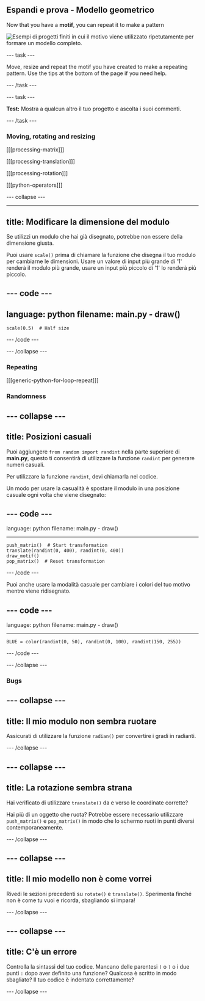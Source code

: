 ## Espandi e prova - Modello geometrico

Now that you have a **motif**, you can repeat it to make a pattern

![Esempi di progetti finiti in cui il motivo viene utilizzato ripetutamente per formare un modello completo.](images/second.gif)


--- task ---

Move, resize and repeat the motif you have created to make a repeating pattern. Use the tips at the bottom of the page if you need help.

--- /task ---


--- task ---

**Test:** Mostra a qualcun altro il tuo progetto e ascolta i suoi commenti.

--- /task ---




### Moving, rotating and resizing

[[[processing-matrix]]]

[[[processing-translation]]]

[[[processing-rotation]]]

[[[python-operators]]]

--- collapse ---

---
title: Modificare la dimensione del modulo
---

Se utilizzi un modulo che hai già disegnato, potrebbe non essere della dimensione giusta.

Puoi usare `scale()` prima di chiamare la funzione che disegna il tuo modulo per cambiarne le dimensioni. Usare un valore di input più grande di '1' renderà il modulo più grande, usare un input più piccolo di '1' lo renderà più piccolo.

--- code ---
---
language: python
filename: main.py - draw()
---

    scale(0.5)  # Half size

--- /code ---

--- /collapse ---

### Repeating

[[[generic-python-for-loop-repeat]]]

### Randomness

--- collapse ---
---
title: Posizioni casuali
---

Puoi aggiungere `from random import randint` nella parte superiore di **main.py**, questo ti consentirà di utilizzare la funzione `randint` per generare numeri casuali.

Per utilizzare la funzione `randint`, devi chiamarla nel codice.

Un modo per usare la casualità è spostare il modulo in una posizione casuale ogni volta che viene disegnato:

--- code ---
---
language: python filename: main.py - draw()

---

    push_matrix()  # Start transformation
    translate(randint(0, 400), randint(0, 400))
    draw_motif()
    pop_matrix()  # Reset transformation

--- /code ---

Puoi anche usare la modalità casuale per cambiare i colori del tuo motivo mentre viene ridisegnato.

--- code ---
---
language: python filename: main.py - draw()

---

    BLUE = color(randint(0, 50), randint(0, 100), randint(150, 255))

--- /code ---

--- /collapse ---

### Bugs

--- collapse ---
---
title: Il mio modulo non sembra ruotare
---

Assicurati di utilizzare la funzione `radian()` per convertire i gradi in radianti.

--- /collapse ---

--- collapse ---
---
title: La rotazione sembra strana
---

Hai verificato di utilizzare `translate()` da e verso le coordinate corrette?

Hai più di un oggetto che ruota? Potrebbe essere necessario utilizzare `push_matrix()` e `pop_matrix()` in modo che lo schermo ruoti in punti diversi contemporaneamente.

--- /collapse ---

--- collapse ---
---
title: Il mio modello non è come vorrei
---

Rivedi le sezioni precedenti su `rotate()` e `translate()`. Sperimenta finché non è come tu vuoi e ricorda, sbagliando si impara!

--- /collapse ---

--- collapse ---
---
title: C'è un errore
---

Controlla la sintassi del tuo codice. Mancano delle parentesi `(` o `)` o i due punti `:` dopo aver definito una funzione? Qualcosa è scritto in modo sbagliato? Il tuo codice è indentato correttamente?

--- /collapse ---

